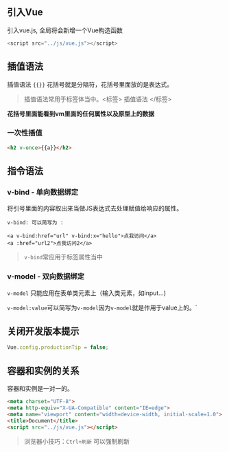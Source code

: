 ## 引入Vue

引入vue.js, 全局将会新增一个Vue构造函数

```javascript
<script src="../js/vue.js"></script>
```

## 插值语法

插值语法 `{{}}` 花括号就是分隔符，花括号里面放的是表达式。

> 插值语法常用于标签体当中。<标签> 插值语法 </标签>

**花括号里面能看到vm里面的任何属性以及原型上的数据**

### 一次性插值

```html
<h2 v-once>{{a}}</h2>
```

## 指令语法

### v-bind - 单向数据绑定

将引号里面的内容取出来当做JS表达式去处理赋值给响应的属性。

`v-bind: 可以简写为 : `

```vue
<a v-bind:href="url" v-bind:x="hello">点我访问</a>
<a :href="url2">点我访问2</a>
```

> `v-bind`常应用于标签属性当中

### v-model - 双向数据绑定

`v-model` 只能应用在表单类元素上（输入类元素，如input...)

`v-model:value`可以简写为`v-model`因为`v-model`就是作用于value上的。`

## 关闭开发版本提示

```javascript
Vue.config.productionTip = false;
```

## 容器和实例的关系

容器和实例是一对一的。

```html
<meta charset="UTF-8">
<meta http-equiv="X-UA-Compatible" content="IE=edge">
<meta name="viewport" content="width=device-width, initial-scale=1.0">
<title>Document</title>
<script src="../js/vue.js"></script>
```

> 浏览器小技巧：`Ctrl+刷新` 可以强制刷新

